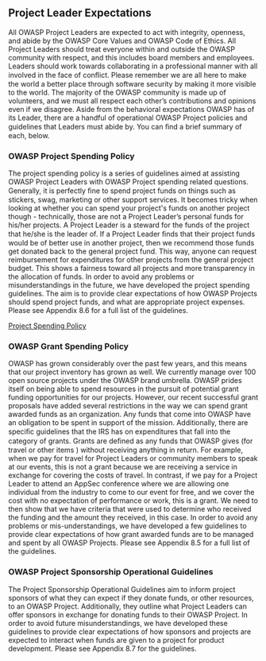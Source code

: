 Project Leader Expectations
---------------------------

All OWASP Project Leaders are expected to act with integrity, openness,
and abide by the OWASP Core Values and OWASP Code of Ethics. All Project
Leaders should treat everyone within and outside the OWASP community
with respect, and this includes board members and employees. Leaders
should work towards collaborating in a professional manner with all
involved in the face of conﬂict. Please remember we are all here to make
the world a better place through software security by making it more
visible to the world. The majority of the OWASP community is made up of
volunteers, and we must all respect each other’s contributions and
opinions even if we disagree. Aside from the behavioral expectations
OWASP has of its Leader, there are a handful of operational OWASP
Project policies and guidelines that Leaders must abide by. You can ﬁnd
a brief summary of each, below.

### OWASP Project Spending Policy

The project spending policy is a series of guidelines aimed at assisting
OWASP Project Leaders with OWASP Project spending related questions.
Generally, it is perfectly ﬁne to spend project funds on things such as
stickers, swag, marketing or other support services. It becomes tricky
when looking at whether you can spend your project's funds on another
project though - technically, those are not a Project Leader’s personal
funds for his/her projects. A Project Leader is a steward for the funds
of the project that he/she is the leader of. If a Project Leader ﬁnds
that their project funds would be of better use in another project, then
we recommend those funds get donated back to the general project fund.
This way, anyone can request reimbursement for expenditures for other
projects from the general project budget. This shows a fairness toward
all projects and more transparency in the allocation of funds. In order
to avoid any problems or misunderstandings in the future, we have
developed the project spending guidelines. The aim is to provide clear
expectations of how OWASP Projects should spend project funds, and what
are appropriate project expenses. Please see Appendix 8.6 for a full
list of the guidelines.

[Project Spending
Policy](https://www.owasp.org/index.php/Project_Spending_Policy)

### OWASP Grant Spending Policy

OWASP has grown considerably over the past few years, and this means
that our project inventory has grown as well. We currently manage over
100 open source projects under the OWASP brand umbrella. OWASP prides
itself on being able to spend resources in the pursuit of potential
grant funding opportunities for our projects. However, our recent
successful grant proposals have added several restrictions in the way we
can spend grant awarded funds as an organization. Any funds that come
into OWASP have an obligation to be spent in support of the mission.
Additionally, there are speciﬁc guidelines that the IRS has on
expenditures that fall into the category of grants. Grants are deﬁned as
any funds that OWASP gives (for travel or other items ) without
receiving anything in return. For example, when we pay for travel for
Project Leaders or community members to speak at our events, this is not
a grant because we are receiving a service in exchange for covering the
costs of travel. In contrast, if we pay for a Project Leader to attend
an AppSec conference where we are allowing one individual from the
industry to come to our event for free, and we cover the cost with no
expectation of performance or work, this is a grant. We need to then
show that we have criteria that were used to determine who received the
funding and the amount they received, in this case. In order to avoid
any problems or mis-understandings, we have developed a few guidelines
to provide clear expectations of how grant awarded funds are to be
managed and spent by all OWASP Projects. Please see Appendix 8.5 for a
full list of the guidelines.

### OWASP Project Sponsorship Operational Guidelines

The Project Sponsorship Operational Guidelines aim to inform project
sponsors of what they can expect if they donate funds, or other
resources, to an OWASP Project. Additionally, they outline what Project
Leaders can offer sponsors in exchange for donating funds to their OWASP
Project. In order to avoid future misunderstandings, we have developed
these guidelines to provide clear expectations of how sponsors and
projects are expected to interact when funds are given to a project for
product development. Please see Appendix 8.7 for the guidelines.
